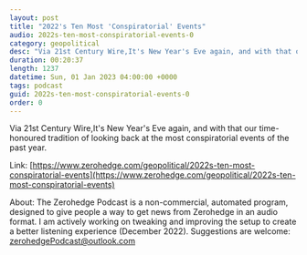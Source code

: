 ```yaml
---
layout: post
title: "2022's Ten Most 'Conspiratorial' Events"
audio: 2022s-ten-most-conspiratorial-events-0
category: geopolitical
desc: "Via 21st Century Wire,It's New Year's Eve again, and with that our time-honoured tradition of looking back at the most conspiratorial events of the past year. "
duration: 00:20:37
length: 1237
datetime: Sun, 01 Jan 2023 04:00:00 +0000
tags: podcast
guid: 2022s-ten-most-conspiratorial-events-0
order: 0
---
```

Via 21st Century Wire,It's New Year's Eve again, and with that our time-honoured tradition of looking back at the most conspiratorial events of the past year. 

Link: [https://www.zerohedge.com/geopolitical/2022s-ten-most-conspiratorial-events](https://www.zerohedge.com/geopolitical/2022s-ten-most-conspiratorial-events)

About: The Zerohedge Podcast is a non-commercial, automated program, designed to give people a way to get news from Zerohedge in an audio format.  I am actively working on tweaking and improving the setup to create a better listening experience (December 2022).  Suggestions are welcome: [zerohedgePodcast@outlook.com](mailto:zerohedgePodcast@outlook.com)